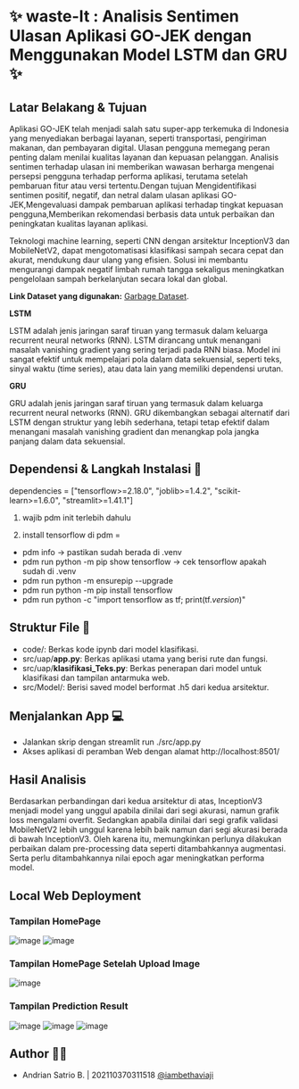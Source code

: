 # ✨ waste-It : Analisis Sentimen Ulasan Aplikasi GO-JEK dengan Menggunakan Model LSTM dan GRU ✨

## Latar Belakang & Tujuan
Aplikasi GO-JEK telah menjadi salah satu super-app terkemuka di Indonesia yang menyediakan berbagai layanan, seperti transportasi, pengiriman makanan, dan pembayaran digital. Ulasan pengguna memegang peran penting dalam menilai kualitas layanan dan kepuasan pelanggan. Analisis sentimen terhadap ulasan ini memberikan wawasan berharga mengenai persepsi pengguna terhadap performa aplikasi, terutama setelah pembaruan fitur atau versi tertentu.Dengan tujuan Mengidentifikasi sentimen positif, negatif, dan netral dalam ulasan aplikasi GO-JEK,Mengevaluasi dampak pembaruan aplikasi terhadap tingkat kepuasan pengguna,Memberikan rekomendasi berbasis data untuk perbaikan dan peningkatan kualitas layanan aplikasi.


Teknologi machine learning, seperti CNN dengan arsitektur InceptionV3 dan MobileNetV2, dapat mengotomatisasi klasifikasi sampah secara cepat dan akurat, mendukung daur ulang yang efisien. Solusi ini membantu mengurangi dampak negatif limbah rumah tangga sekaligus meningkatkan pengelolaan sampah berkelanjutan secara lokal dan global.

**Link Dataset yang digunakan:** [Garbage Dataset](https://www.kaggle.com/datasets/ucupsedaya/gojek-app-reviews-bahasa-indonesia).

**LSTM**

LSTM adalah jenis jaringan saraf tiruan yang termasuk dalam keluarga recurrent neural networks (RNN). LSTM dirancang untuk menangani masalah vanishing gradient yang sering terjadi pada RNN biasa. Model ini sangat efektif untuk mempelajari pola dalam data sekuensial, seperti teks, sinyal waktu (time series), atau data lain yang memiliki dependensi urutan.

**GRU**

GRU adalah jenis jaringan saraf tiruan yang termasuk dalam keluarga recurrent neural networks (RNN). GRU dikembangkan sebagai alternatif dari LSTM dengan struktur yang lebih sederhana, tetapi tetap efektif dalam menangani masalah vanishing gradient dan menangkap pola jangka panjang dalam data sekuensial.

## Dependensi & Langkah Instalasi 📃
dependencies = ["tensorflow>=2.18.0", "joblib>=1.4.2", "scikit-learn>=1.6.0", "streamlit>=1.41.1"]

1. wajib pdm init terlebih dahulu

2. install tensorflow di pdm =
- pdm info -> pastikan sudah berada di .venv
- pdm run python -m pip show tensorflow -> cek tensorflow apakah sudah di .venv
- pdm run python -m ensurepip --upgrade
- pdm run python -m pip install tensorflow
- pdm run python -c "import tensorflow as tf; print(tf._version_)"

## Struktur File 📄
- code/: Berkas kode ipynb dari model klasifikasi.
- src/uap/**app.py**: Berkas aplikasi utama yang berisi rute dan fungsi.
- src/uap/**klasifikasi_Teks.py**: Berkas penerapan dari model untuk klasifikasi dan tampilan antarmuka web.
- src/Model/: Berisi saved model berformat .h5 dari kedua arsitektur.

## Menjalankan App 💻
- Jalankan skrip dengan streamlit run ./src/app.py
- Akses aplikasi di peramban Web dengan alamat http://localhost:8501/


## Hasil Analisis
Berdasarkan perbandingan dari kedua arsitektur di atas, InceptionV3 menjadi model yang unggul apabila dinilai dari segi akurasi, namun grafik loss mengalami overfit. Sedangkan apabila dinilai dari segi grafik validasi MobileNetV2 lebih unggul karena lebih baik namun dari segi akurasi berada di bawah InceptionV3. 
Oleh karena itu, memungkinkan perlunya dilakukan perbaikan dalam pre-processing data seperti ditambahkannya augmentasi. Serta perlu ditambahkannya nilai epoch agar meningkatkan performa model.

## Local Web Deployment

### Tampilan HomePage

![image](assets/hp1.png)
![image](assets/hp2.png)

### Tampilan HomePage Setelah Upload Image

![image](assets/up.png)

### Tampilan Prediction Result

![image](assets/result1.png)
![image](assets/result2.png)
![image](assets/result3.png)

## Author 👨‍💻 
- Andrian Satrio B. | 202110370311518 [@iambethaviaji](https://github.com/iambethaviaji)
